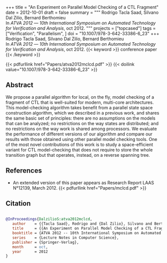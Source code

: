 +++
title = "An Experiment on Parallel Model Checking of a CTL Fragment"
date = 2012-10-01
draft = false
summary = """
Rodrigo Tacla Saad, Silvano Dal Zilio, Bernard Berthomieu <br />
In _ATVA 2012_ — _10th International Symposium on Automated Technology for Verification and Analysis_, oct 2012.
"""
projects = ["topcased"]
tags = ["Verification", "Parallelism", ]
doi = "10.1007/978-3-642-33386-6_23"
+++
Rodrigo Tacla Saad, Silvano Dal Zilio, Bernard Berthomieu <br />
In _ATVA 2012_ — _10th International Symposium on Automated Technology for Verification and Analysis_, oct 2012.
{{< keyword >}} conference paper {{< /keyword >}}


{{< pdfurllink href="Papers/atva2012mclcd.pdf" >}}
{{< doilink value="10.1007/978-3-642-33386-6_23" >}}

## Abstract
 We propose a parallel algorithm for local, on the fly, model checking of a fragment of CTL
        that is well-suited for modern, multi-core architectures. This model-checking algorithm
        takes benefit from a parallel state space construction algorithm, which we described in a
        previous work, and shares the same basic set of principles: there are no assumptions on the
        models that can be analyzed; no restrictions on the way states are distributed; and no
        restrictions on the way work is shared among processors. We evaluate the performance of
        different versions of our algorithm and compare our results with those obtained using other
        parallel model checking tools. One of the most novel contributions of this work is to study
        a space-efficient variant for CTL model-checking that does not require to store the whole
        transition graph but that operates, instead, on a reverse spanning tree.


## References
 * An extended version of this paper appears as Research
      Report LAAS N°12139, March 2012.
{{< pdfurllink href="Papers/mclcd.pdf" >}}




## Citation

```bibtex

@InProceedings{DalzilioS:atva2012mclcd,
   author    = {{Tacla Saad}, Rodrigo and {Dal Zilio}, Silvano and Berthomieu, Bernard},
   title     = {{An Experiment on Parallel Model Checking of a CTL Fragment}},
   booktitle = {ATVA 2012 -- 10th International Symposium on Automated Technology for Verification and Analysis},
   series    = {Lecture Notes in Computer Science},
   publisher = {Springer-Verlag},
   month     = oct, 
   year      = 2012
}

````
